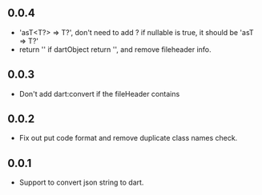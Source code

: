 ## 0.0.4

* 'asT<T?> => T?', don't need to add ? if nullable is true, it should be 'asT<T> => T?'
* return '' if dartObject return '', and remove fileheader info.

## 0.0.3

* Don't add dart:convert if the fileHeader contains

## 0.0.2

* Fix out put code format and remove duplicate class names check.

## 0.0.1

* Support to convert json string to dart.
